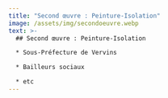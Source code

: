 ```yaml
---
title: "Second œuvre : Peinture-Isolation"
image: /assets/img/secondoeuvre.webp
text: >-
  ## Second œuvre : Peinture-Isolation

  * Sous-Préfecture de Vervins

  * Bailleurs sociaux

  * etc
---
```

